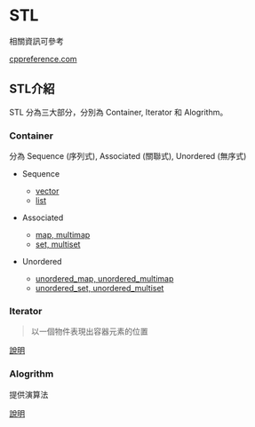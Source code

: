 # STL

相關資訊可參考

[cppreference.com](https://en.cppreference.com/w/)

## STL介紹

STL 分為三大部分，分別為 Container, Iterator 和 Alogrithm。

### Container

分為 Sequence (序列式), Associated (關聯式), Unordered (無序式)

* Sequence
    * [vector](container/vector.md)
    * [list](container/list.md)

* Associated
    * [map, multimap](container/map.md)
    * [set, multiset](container/set.md)

* Unordered
    * [unordered_map, unordered_multimap](container/map.md)
    * [unordered_set, unordered_multiset](container/set.md)

### Iterator

> 以一個物件表現出容器元素的位置

[說明](./iterator.md)

### Alogrithm

提供演算法

[說明](./algo.md)